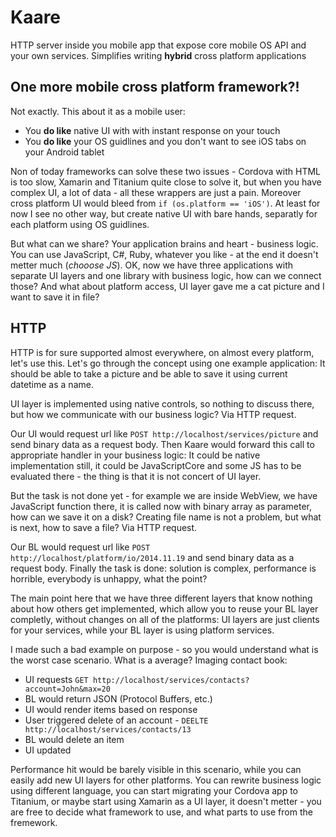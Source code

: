 # Kaare
HTTP server inside you mobile app that expose core mobile OS API and your own services. Simplifies writing **hybrid** cross platform applications

## One more mobile cross platform framework?!
Not exactly. This about it as a mobile user: 
- You **do like** native UI with with instant response on your touch
- You **do like** your OS guidlines and you don't want to see iOS tabs on your Android tablet

Non of today frameworks can solve these two issues - Cordova with HTML is too slow, Xamarin and Titanium quite close to solve it, but when you have complex UI, a lot of data - all these wrappers are just a pain. Moreover cross platform UI would bleed from `if (os.platform == 'iOS')`. At least for now I see no other way, but create native UI with bare hands, separatly for each platform using OS guidlines.

But what can we share? Your application brains and heart - business logic. You can use JavaScript, C#, Ruby, whatever you like - at the end it doesn't metter much (*chooose JS*). OK, now we have three applications with separate UI layers and one library with business logic, how can we connect those? And what about platform access, UI layer gave me a cat picture and I want to save it in file?

## HTTP 
HTTP is for sure supported almost everywhere, on almost every platform, let's use this. Let's go through the concept using one example application: It should be able to take a picture and be able to save it using current datetime as a name.

UI layer is implemented using native controls, so nothing to discuss there, but how we communicate with our business logic? Via HTTP request. 

Our UI would request url like `POST http://localhost/services/picture` and send binary data as a request body. Then Kaare would forward this call to appropriate handler in your business logic: It could be native implementation still, it could be JavaScriptCore and some JS has to be evaluated there - the thing is that it is not concert of UI layer. 

But the task is not done yet - for example we are inside WebView, we have JavaScript function there, it is called now with binary array as parameter, how can we save it on a disk? Creating file name is not a problem, but what is next, how to save a file? Via HTTP request. 

Our BL would request url like `POST http://localhost/platform/io/2014.11.19` and send binary data as a request body. Finally the task is done: solution is complex, performance is horrible, everybody is unhappy, what the point?

The main point here that we have three different layers that know nothing about how others get implemented, which  allow you to reuse your BL layer completly, without changes on all of the platforms: UI layers are just clients for your services, while your BL layer is using platform services.

I made such a bad example on purpose - so you would understand what is the worst case scenario. What is a average? Imaging contact book:
- UI requests `GET http://localhost/services/contacts?account=John&max=20`
- BL would return JSON (Protocol Buffers, etc.)
- UI would render items based on response
- User triggered delete of an account - `DEELTE http://localhost/services/contacts/13`
- BL would delete an item
- UI updated

Performance hit would be barely visible in this scenario, while you can easily add new UI layers for other platforms. You can rewrite business logic using different language, you can start migrating your Cordova app to Titanium, or maybe start using Xamarin as a UI layer, it doesn't metter - you are free to decide what framework to use, and what parts to use from the fremework.


